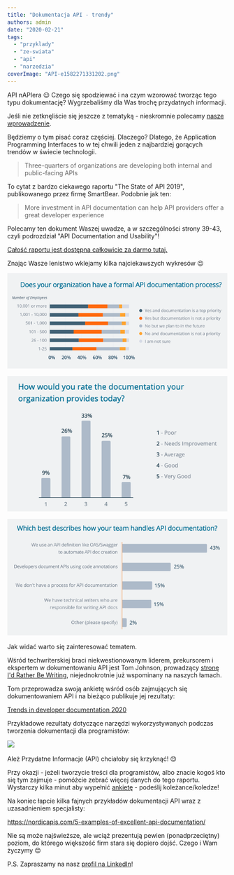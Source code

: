 ```yaml
---
title: "Dokumentacja API - trendy"
authors: admin
date: "2020-02-21"
tags:
  - "przyklady"
  - "ze-swiata"
  - "api"
  - "narzedzia"
coverImage: "API-e1582271331202.png"
---
```


API nAPIera 😉 Czego się spodziewać i na czym wzorować tworząc tego typu
dokumentację? Wygrzebaliśmy dla Was trochę przydatnych informacji.

<!--truncate-->

Jeśli nie zetknęliście się jeszcze z tematyką - nieskromnie polecamy
[nasze wprowadzenie](http://techwriter.pl/dokumentacja-api-czesc-1-definicja-i-rodzaje-api/).

Będziemy o tym pisać coraz częściej. Dlaczego? Dlatego, że Application
Programming Interfaces to w tej chwili jeden z najbardziej gorących trendów w
świecie technologii.

> Three-quarters of organizations are developing both internal and public-facing
> APIs

To cytat z bardzo ciekawego raportu "The State of API 2019", publikowanego przez
firmę SmartBear. Podobnie jak ten:

> More investment in API documentation can help API providers offer a great
> developer experience

Polecamy ten dokument Waszej uwadze, a w szczególności strony 39-43, czyli
podrozdział "API Documentation and Usability"!

[Całość raportu jest dostępna całkowicie za darmo tutaj.](https://static1.smartbear.co/smartbearbrand/media/pdf/smartbear_state_of_api_2019.pdf)

Znając Wasze lenistwo wklejamy kilka najciekawszych wykresów 😉

![](images/API-documentation-process.png)

![](images/API-documentation-quality.png)

![](images/API-documentation-handling.png)

Jak widać warto się zainteresować tematem.

Wśród techwriterskiej braci niekwestionowanym liderem, prekursorem i ekspertem w
dokumentowaniu API jest Tom Johnson, prowadzący
[stronę I'd Rather Be Writing](https://idratherbewriting.com), niejednokrotnie
już wspominany na naszych łamach.

Tom przeprowadza swoją ankietę wśród osób zajmujących się dokumentowaniem API i
na bieżąco publikuje jej rezultaty:

[Trends in developer documentation 2020](https://www.questionpro.com/t/PGhS9ZgCFE)

Przykładowe rezultaty dotyczące narzędzi wykorzystywanych podczas tworzenia
dokumentacji dla programistów:

![](images/Narzędzia-API-dokumentacja.png)

Ależ Przydatne Informacje (API) chciałoby się krzyknąć! 😊

Przy okazji - jeżeli tworzycie treści dla programistów, albo znacie kogoś kto
się tym zajmuje - pomóżcie zebrać więcej danych do tego raportu. Wystarczy kilka
minut aby wypełnić
[ankietę](https://www.questionpro.com/a/TakeSurvey?tt=qYKAPa%2BvYY4%3D) -
podeślij koleżance/koledze!

Na koniec łapcie kilka fajnych przykładów dokumentacji API wraz z uzasadnieniem
specjalisty:

https://nordicapis.com/5-examples-of-excellent-api-documentation/

Nie są może najświeższe, ale wciąż prezentują pewien (ponadprzeciętny) poziom,
do którego większość firm stara się dopiero dojść. Czego i Wam życzymy 😊

P.S. Zapraszamy na nasz
[profil na LinkedIn](https://www.linkedin.com/company/techwriter-pl)!
